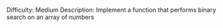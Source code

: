 Difficulty: Medium
Description: Implement a function that performs binary search on an array of numbers